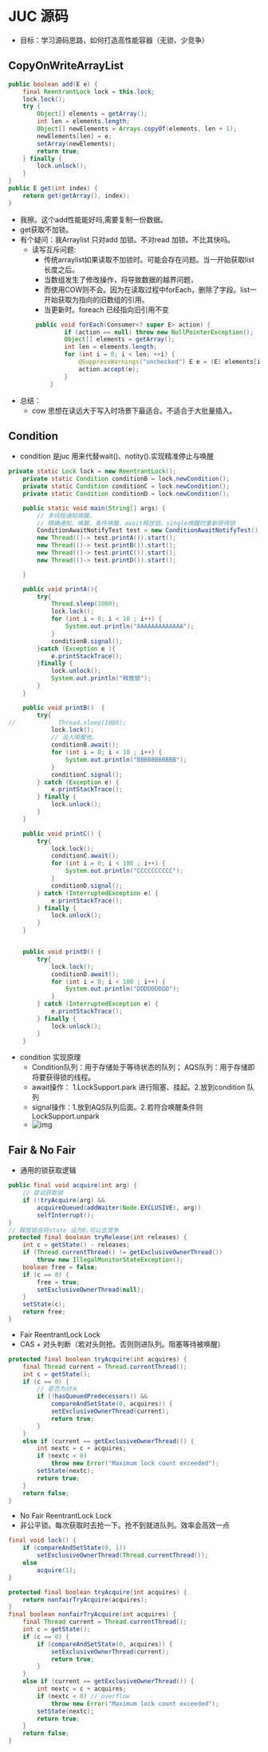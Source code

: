 # JUC 源码
- 目标：学习源码思路，如何打造高性能容器（无锁、少竞争）

## CopyOnWriteArrayList
```java
public boolean add(E e) {
    final ReentrantLock lock = this.lock;
    lock.lock();
    try {
        Object[] elements = getArray();
        int len = elements.length;
        Object[] newElements = Arrays.copyOf(elements, len + 1);
        newElements[len] = e;
        setArray(newElements);
        return true;
    } finally {
        lock.unlock();
    }
}
public E get(int index) {
    return get(getArray(), index);
}
```
- 我擦。这个add性能能好吗,需要复制一份数据。
- get获取不加锁。
- 有个疑问：我Arraylist 只对add 加锁。不对read 加锁。不比其快吗。
    - 读写互斥问题:
        - 传统arraylist如果读取不加锁时。可能会存在问题。当一开始获取list长度之后。
        - 当数组发生了修改操作，将导致数据的越界问题，
        - 而使用COW则不会。因为在读取过程中forEach，删除了字段。list一开始获取为指向的旧数组的引用。
        - 当更新时。foreach 已经指向旧引用不变
        ```java
         public void forEach(Consumer<? super E> action) {
                 if (action == null) throw new NullPointerException();
                 Object[] elements = getArray();
                 int len = elements.length;
                 for (int i = 0; i < len; ++i) {
                     @SuppressWarnings("unchecked") E e = (E) elements[i];
                     action.accept(e);
                 }
             }
        ```
- 总结：
    - cow 思想在读远大于写入时场景下最适合。不适合于大批量插入。
## Condition
- condition 是juc 用来代替wait()、notity().实现精准停止与唤醒
```java
private static Lock lock = new ReentrantLock();
    private static Condition conditionB = lock.newCondition();
    private static Condition conditionC = lock.newCondition();
    private static Condition conditionD = lock.newCondition();

    public static void main(String[] args) {
        // 多线程通知唤醒。
        // 精确通知、唤醒、条件唤醒、await释放锁。single唤醒时重新获得锁
        ConditionAwaitNotifyTest test = new ConditionAwaitNotifyTest();
        new Thread(()-> test.printA()).start();
        new Thread(()-> test.printB()).start();
        new Thread(()-> test.printC()).start();
        new Thread(()-> test.printD()).start();

    }

    public void printA(){
        try{
            Thread.sleep(1000);
            lock.lock();
            for (int i = 0; i < 10 ; i++) {
                System.out.println("AAAAAAAAAAAAA");
            }
            conditionB.signal();
        }catch (Exception e ){
            e.printStackTrace();
        }finally {
            lock.unlock();
            System.out.println("释放锁");
        }
    }

    public void printB()  {
        try{
//            Thread.sleep(1000);
            lock.lock();
            // 没人唤醒他。
            conditionB.await();
            for (int i = 0; i < 10 ; i++) {
                System.out.println("BBBBBBBBBBB");
            }
            conditionC.signal();
        } catch (Exception e) {
            e.printStackTrace();
        } finally {
            lock.unlock();
        }
    }

    public void printC() {
        try{
            lock.lock();
            conditionC.await();
            for (int i = 0; i < 100 ; i++) {
                System.out.println("CCCCCCCCCC");
            }
            conditionD.signal();
        } catch (InterruptedException e) {
            e.printStackTrace();
        } finally {
            lock.unlock();
        }
    }


    public void printD() {
        try{
            lock.lock();
            conditionD.await();
            for (int i = 0; i < 100 ; i++) {
                System.out.println("DDDDDDDDD");
            }
        } catch (InterruptedException e) {
            e.printStackTrace();
        } finally {
            lock.unlock();
        }
    }
```
- condition 实现原理
    - Condition队列：用于存储处于等待状态的队列；          AQS队列：用于存储即将要获得锁的线程。
    - await操作： 1.LockSupport.park 进行阻塞、挂起。2.放到condition 队列
    - signal操作：1.放到AQS队列后面。2.若符合唤醒条件则LockSupport.unpark
    - ![img](image/aab56d3439bd0adad126e75b6e5cc480.png)

## Fair & No Fair 
- 通用的锁获取逻辑
```java
public final void acquire(int arg) {
    // 尝试获取锁
    if (!tryAcquire(arg) &&
        acquireQueued(addWaiter(Node.EXCLUSIVE), arg))
        selfInterrupt();
}
// 释放锁会将state 设为0.可以去竞争
protected final boolean tryRelease(int releases) {
    int c = getState() - releases;
    if (Thread.currentThread() != getExclusiveOwnerThread())
        throw new IllegalMonitorStateException();
    boolean free = false;
    if (c == 0) {
        free = true;
        setExclusiveOwnerThread(null);
    }
    setState(c);
    return free;
}

```
- Fair ReentrantLock Lock
- CAS + 对头判断（若对头则抢。否则则进队列。阻塞等待被唤醒）
```java
protected final boolean tryAcquire(int acquires) {
    final Thread current = Thread.currentThread();
    int c = getState();
    if (c == 0) {
        // 是否为对头
        if (!hasQueuedPredecessors() &&
            compareAndSetState(0, acquires)) {
            setExclusiveOwnerThread(current);
            return true;
        }
    }
    else if (current == getExclusiveOwnerThread()) {
        int nextc = c + acquires;
        if (nextc < 0)
            throw new Error("Maximum lock count exceeded");
        setState(nextc);
        return true;
    }
    return false;
}
```
- No Fair ReentrantLock Lock
- 非公平锁。每次获取时去抢一下。抢不到就进队列。效率会高效一点
```java
final void lock() {
    if (compareAndSetState(0, 1))
        setExclusiveOwnerThread(Thread.currentThread());
    else
        acquire(1);
}

protected final boolean tryAcquire(int acquires) {
    return nonfairTryAcquire(acquires);
}
final boolean nonfairTryAcquire(int acquires) {
    final Thread current = Thread.currentThread();
    int c = getState();
    if (c == 0) {
        if (compareAndSetState(0, acquires)) {
            setExclusiveOwnerThread(current);
            return true;
        }
    }
    else if (current == getExclusiveOwnerThread()) {
        int nextc = c + acquires;
        if (nextc < 0) // overflow
            throw new Error("Maximum lock count exceeded");
        setState(nextc);
        return true;
    }
    return false;
}
```
